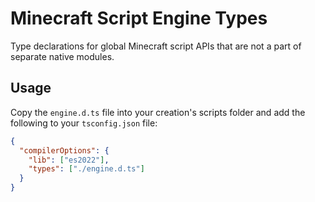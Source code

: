 # Minecraft Script Engine Types

Type declarations for global Minecraft script APIs that are not a part of separate native modules.

## Usage

Copy the `engine.d.ts` file into your creation's scripts folder and add the following to your `tsconfig.json` file:

```json
{
  "compilerOptions": {
    "lib": ["es2022"],
    "types": ["./engine.d.ts"]
  }
}
```
